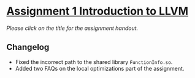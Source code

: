 # [Assignment 1 Introduction to LLVM](https://www.overleaf.com/read/nvmnmbntgwqn)

*Please click on the title for the assignment handout.*

## Changelog

- Fixed the incorrect path to the shared library `FunctionInfo.so`.
- Added two FAQs on the local optimizations part of the assignment.

